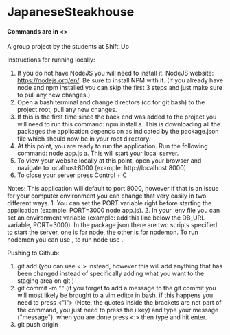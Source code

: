 # JapaneseSteakhouse

#### Commands are in <> ####
A group project by the students at Shift_Up

Instructions for running locally:
  1. If you do not have NodeJS you will need to install it. NodeJS website: https://nodejs.org/en/. Be sure to install NPM with it. (If you already have node and npm installed you can skip the first 3 steps and just make sure to pull any new changes.)
  2. Open a bash terminal and change directors (cd for git bash) to the project root, pull any new changes.
  3. If this is the first time since the back end was added to the project you will need to run this command: npm install
    a. This is downloading all the packages the application depends on as indicated by the package.json file which should now be in your root directory.
  4. At this point, you are ready to run the application. Run the following command: node app.js
    a. This will start your local server.
  5. To view your website locally at this point, open your browser and 
navigate to localhost:8000 (example: http://localhost:8000)
  6. To close your server press Control + C

Notes:
  This application will default to port 8000, however if that is an issue for your computer environment you can change that very easily in two different ways. 1. You can set the PORT variable right before starting the application (example: PORT=3000 node app.js). 2. In your .env file you can set an environment variable (example: add this line below the DB_URL variable, PORT=3000).
  In the package.json there are two scripts specified to start the server, one is for node, the other is for nodemon. To run nodemon you can use <npm start>, to run node use <npm run-script start-node>.

Pushing to Github:
  1. git add <file path relative to root of project> (you can use <.> instead, however this will add anything that has been changed instead of specifically adding what you want to the staging area on git.)
  2. git commit -m "<commit message>" (if you forget to add a message to the git commit you will most likely be brought to a vim editor in bash. if this happens you need to press <"i"> (Note, the quotes inside the brackets are not part of the command, you just need to press the i key) and type your message ("message"). when you are done press <:> then type <wq> and hit enter.
  3. git push origin <branch>